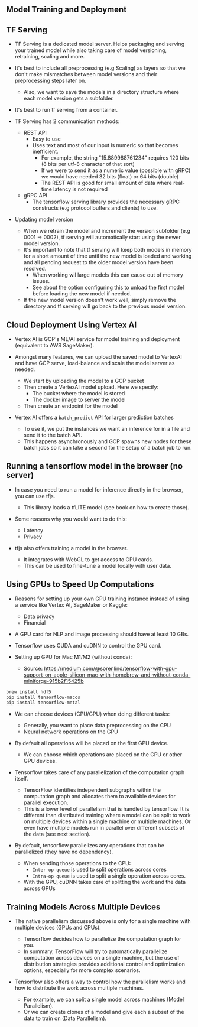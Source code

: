 Model Training and Deployment
-----------------------------

TF Serving 
----------
* TF Serving is a dedicated model server. Helps packaging and serving your trained model while also taking care of model versioning, 
  retraining, scaling and more.

* It's best to include all preprocessing (e.g Scaling) as layers so that we don't make mismatches between model versions and their preprocessing steps later on.
  - Also, we want to save the models in a directory structure where each model version gets a subfolder.

* It's best to run tf serving from a container.

* TF Serving has 2 communication methods:
  - REST API
    * Easy to use
    * Uses text and most of our input is numeric so that becomes inefficient. 
      - For example, the string "15.889988761234" requires 120 bits (8 bits per utf-8 character of that sort)
      - If we were to send it as a numeric value (possible with gRPC) we would have needed 32 bits (float) or
        64 bits (double)
      - The REST API is good for small amount of data where real-time latency is not required
  - gRPC API
    * The tensorflow serving library provides the necessary gRPC constructs (e.g protocol buffers and clients) to use.

* Updating model version
  - When we retrain the model and increment the version subfolder (e.g 0001 -> 0002), tf serving will automatically
    start using the newer model version.
  - It's important to note that tf serving will keep both models in memory for a short amount of time until the new 
    model is loaded and working and all pending request to the older model version have been resolved.
    * When working wil large models this can cause out of memory issues. 
    * See about the option configuring this to unload the first model before loading the new model if needed.
  - If the new model version doesn't work well, simply remove the directory and tf serving will go back to the previous
    model version.


Cloud Deployment Using Vertex AI
--------------------------------
* Vertex AI is GCP's ML/AI service for model training and deployment (equivalent to AWS SageMaker).

* Amongst many features, we can upload the saved model to VertexAI and have GCP serve, load-balance and scale the model
  server as needed.
  - We start by uploading the model to a GCP bucket
  - Then create a VertexAI model upload. Here we specify:
    * The bucket where the model is stored
    * The docker image to server the model
  - Then create an endpoint for the model

* Vertex AI offers a `batch_predict` API for larger prediction batches
  - To use it, we put the instances we want an inference for in a file and send it to the batch API.
  - This happens asynchronously and GCP spawns new nodes for these batch jobs so it can take a second for 
    the setup of a batch job to run.

Running a tensorflow model in the browser (no server)
-----------------------------------------------------
* In case you need to run a model for inference directly in the browser, you can use tfjs.
  - This library loads a tfLITE model (see book on how to create those).

* Some reasons why you would want to do this:
  - Latency 
  - Privacy 

* tfjs also offers training a model in the browser.
  - It integrates with WebGL to get access to GPU cards.
  - This can be used to fine-tune a model locally with user data.

Using GPUs to Speed Up Computations
-----------------------------------  
* Reasons for setting up your own GPU training instance instead of using a service like Vertex AI, SageMaker or
  Kaggle:
  - Data privacy
  - Financial

* A GPU card for NLP and image processing should have at least 10 GBs.

* Tensorflow uses CUDA and cuDNN to control the GPU card.

* Setting up GPU for Mac M1/M2 (without conda):
  - Source: https://medium.com/@sorenlind/tensorflow-with-gpu-support-on-apple-silicon-mac-with-homebrew-and-without-conda-miniforge-915b2f15425b
```bash
brew install hdf5
pip install tensorflow-macos
pip install tensorflow-metal
```

* We can choose devices (CPU/GPU) when doing different tasks:
  - Generally, you want to place data preprocessing on the CPU
  - Neural network operations on the GPU

* By default all operations will be placed on the first GPU device.
  - We can choose which operations are placed on the CPU or other GPU devices.

* Tensorflow takes care of any parallelization of the computation graph itself.
  - TensorFlow identifies independent subgraphs within the computation graph and allocates them to 
    available devices for parallel execution.
  - This is a lower level of parallelism that is handled by tensorflow. It is different than distributed training where
    a model can be split to work on multiple devices within a single machine or multiple machines. Or even have 
    multiple models run in parallel over different subsets of the data (see next section).

* By default, tensorflow parallelizes any operations that can be parallelized (they have no dependency).
  - When sending those operations to the CPU:
    * `Inter-op queue` is used to split operations across cores 
    * `Intra-op queue` is used to split a single operation across cores.
  - With the GPU, cuDNN takes care of splitting the work and the data across GPUs

Training Models Across Multiple Devices
---------------------------------------
* The native parallelism discussed above is only for a single machine with multiple devices (GPUs and CPUs).
  - Tensorflow decides how to parallelize the computation graph for you.
  - In summary, TensorFlow will try to automatically parallelize computation across devices on a single machine, 
    but the use of distribution strategies provides additional control and optimization options, especially for 
    more complex scenarios.

* Tensorflow also offers a way to control how the parallelism works and how to distribute the work across multiple
  machines.
  - For example, we can split a single model across machines (Model Parallelism).
  - Or we can create clones of a model and give each a subset of the data to train on (Data Parallelism).